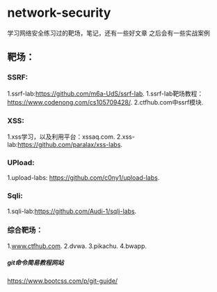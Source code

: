 # network-security

学习网络安全练习过的靶场，笔记，还有一些好文章
之后会有一些实战案例

## 靶场：

### SSRF:
1.ssrf-lab:https://github.com/m6a-UdS/ssrf-lab. 
1.ssrf-lab靶场教程：https://www.codenong.com/cs105709428/. 
2.ctfhub.com中ssrf模块. 

### XSS:
1.xss学习，以及利用平台：xssaq.com. 
2.xss-lab:https://github.com/paralax/xss-labs. 


### UPload:
1.upload-labs:  https://github.com/c0ny1/upload-labs. 


### Sqli:
1.sqli-lab:https://github.com/Audi-1/sqli-labs. 


### 综合靶场：
1.www.ctfhub.com. 
2.dvwa. 
3.pikachu. 
4.bwapp. 

##### git命令简易教程网站
https://www.bootcss.com/p/git-guide/

